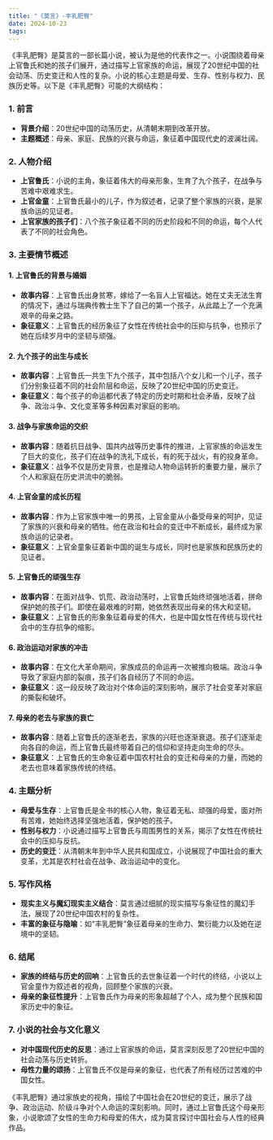 ```yaml
---
title: "《莫言》-丰乳肥臀"
date: 2024-10-23
tags: 
---
```

《丰乳肥臀》是莫言的一部长篇小说，被认为是他的代表作之一。小说围绕着母亲上官鲁氏和她的孩子们展开，通过描写上官家族的命运，展现了20世纪中国的社会动荡、历史变迁和人性的复杂。小说的核心主题是母爱、生存、性别与权力、民族历史等。以下是《丰乳肥臀》可能的大纲结构：

### 1. **前言**
   - **背景介绍**：20世纪中国的动荡历史，从清朝末期到改革开放。
   - **主题概述**：母亲、家庭、民族的兴衰与命运，象征着中国现代史的波澜壮阔。

### 2. **人物介绍**
   - **上官鲁氏**：小说的主角，象征着伟大的母亲形象，生育了九个孩子，在战争与苦难中艰难求生。
   - **上官金童**：上官鲁氏最小的儿子，作为叙述者，记录了整个家族的兴衰，是家族命运的见证者。
   - **上官家族的孩子们**：八个孩子象征着不同的历史阶段和不同的命运，每个人代表了不同的社会角色。

### 3. **主要情节概述**

#### 1. **上官鲁氏的背景与婚姻**
   - **故事内容**：上官鲁氏出身贫寒，嫁给了一名盲人上官福达。她在丈夫无法生育的情况下，通过与瑞典传教士生下了自己的第一个孩子，从此踏上了一个充满艰辛的母亲之路。
   - **象征意义**：上官鲁氏的经历象征了女性在传统社会中的压抑与抗争，也预示了她在后续岁月中的坚韧与顽强。

#### 2. **九个孩子的出生与成长**
   - **故事内容**：上官鲁氏一共生下九个孩子，其中包括八个女儿和一个儿子，孩子们分别象征着不同的社会阶层和命运，反映了20世纪中国的历史变迁。
   - **象征意义**：每个孩子的命运都代表了特定的历史时期和社会矛盾，反映了战争、政治斗争、文化变革等多种因素对家庭的影响。

#### 3. **战争与家族命运的交织**
   - **故事内容**：随着抗日战争、国共内战等历史事件的推进，上官家族的命运发生了巨大的变化，孩子们在战争的洗礼下成长，有的死于战火，有的投身革命。
   - **象征意义**：战争不仅是历史背景，也是推动人物命运转折的重要力量，展示了个人和家庭在历史洪流中的脆弱。

#### 4. **上官金童的成长历程**
   - **故事内容**：作为上官家族中唯一的男孩，上官金童从小备受母亲的呵护，见证了家族的兴衰和母亲的牺牲。他在政治和社会的变迁中不断成长，最终成为家族命运的记录者。
   - **象征意义**：上官金童象征着新中国的诞生与成长，同时也是家族和民族历史的见证者。

#### 5. **上官鲁氏的顽强生存**
   - **故事内容**：在面对战争、饥荒、政治动荡时，上官鲁氏始终顽强地活着，拼命保护她的孩子们。即使在最艰难的时期，她依然表现出母亲的伟大和坚韧。
   - **象征意义**：上官鲁氏的形象象征着母爱的伟大，也是中国女性在传统与现代社会中的生存抗争的缩影。

#### 6. **政治运动对家族的冲击**
   - **故事内容**：在文化大革命期间，家族成员的命运再一次被推向极端。政治斗争导致了家庭内部的裂痕，孩子们各自经历了不同的命运。
   - **象征意义**：这一段反映了政治对个体命运的深刻影响，展示了社会变革对家庭的撕裂和破坏。

#### 7. **母亲的老去与家族的衰亡**
   - **故事内容**：随着上官鲁氏的逐渐老去，家族的兴旺也逐渐衰退。孩子们逐渐走向各自的命运，而上官鲁氏最终带着自己的信仰和坚持走向生命的尽头。
   - **象征意义**：上官鲁氏的生命象征着中国农村社会的变迁和母亲的力量，而她的老去也意味着家族传统的终结。

### 4. **主题分析**
   - **母爱与生存**：上官鲁氏是全书的核心人物，象征着无私、顽强的母爱，面对所有苦难，她始终选择坚强地活着，保护她的孩子。
   - **性别与权力**：小说通过描写上官鲁氏与周围男性的关系，揭示了女性在传统社会中的压抑与反抗。
   - **历史的变迁**：从清朝末年到中华人民共和国成立，小说展现了中国社会的重大变革，尤其是农村社会在战争、政治运动中的变化。

### 5. **写作风格**
   - **现实主义与魔幻现实主义结合**：莫言通过细腻的现实描写与象征性的魔幻手法，展现了20世纪中国农村的复杂性。
   - **丰富的象征与隐喻**：如“丰乳肥臀”象征着母亲的生命力、繁衍能力以及她在逆境中的坚韧。

### 6. **结尾**
   - **家族的终结与历史的回响**：上官鲁氏的去世象征着一个时代的终结，小说以上官金童作为叙述者的视角，回顾整个家族的兴衰。
   - **母亲的象征性提升**：上官鲁氏作为母亲的形象超越了个人，成为整个民族和国家历史中的象征。

### 7. **小说的社会与文化意义**
   - **对中国现代历史的反思**：通过上官家族的命运，莫言深刻反思了20世纪中国的社会动荡与历史转折。
   - **母性力量的颂扬**：上官鲁氏不仅是母亲的象征，也代表了所有经历过苦难的中国女性。

《丰乳肥臀》通过家族史的视角，描绘了中国社会在20世纪的变迁，展示了战争、政治运动、阶级斗争对个人命运的深刻影响。同时，通过上官鲁氏这个母亲形象，小说歌颂了女性的生命力和母爱的伟大，成为莫言探讨中国社会与人性的经典作品。

